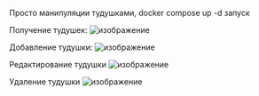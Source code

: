 Просто манипуляции тудушками, docker compose up -d запуск

Получение тудушек:
![изображение](https://github.com/user-attachments/assets/d3ed91c1-b906-4dc4-af78-366018dc9707)

Добавление тудушки:
![изображение](https://github.com/user-attachments/assets/8f788383-986b-4a20-b0d8-c40c51878745)

Редактирование тудушки
![изображение](https://github.com/user-attachments/assets/ed5443d1-7bf3-470b-b070-2120025aadf6)

Удаление тудушки
![изображение](https://github.com/user-attachments/assets/ae02bd91-bf4b-48fe-b13d-3baa18a1bead)
